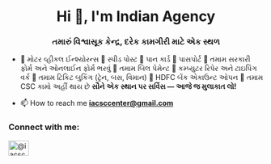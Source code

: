 <h1 align="center">Hi 👋, I'm Indian Agency</h1>
<h3 align="center">તમારું વિશ્વાસૂક કેન્દ્ર, દરેક કામગીરી માટે એક સ્થળ</h3>

- 🔹 મોટર વ્હીકલ ઈન્શ્યોરન્સ 🔹 સ્પીડ પોસ્ટ 🔹 પાન કાર્ડ 🔹 પાસપોર્ટ 🔹 તમામ સરકારી ફોર્મ અને ઓનલાઈન ફોર્મ ભરવું 🔹 તમામ બિલ પેમેન્ટ 🔹 કમ્પ્યુટર રિપેર અને ટાઇપિંગ વર્ક 🔹 તમામ ટિકિટ બુકિંગ (ટ્રેન, બસ, વિમાન) 🔹 HDFC બેંક એકાઉન્ટ ઓપન 🔹 તમામ CSC કામો અહીં થાય છે **સૌને એક સ્થાન પર સર્વિસ — આજે જ મુલાકાત લો!**

- 📫 How to reach me **iacsccenter@gmail.com**

<h3 align="left">Connect with me:</h3>
<p align="left">
<a href="https://www.youtube.com/c/@iacsc1810" target="blank"><img align="center" src="https://raw.githubusercontent.com/rahuldkjain/github-profile-readme-generator/master/src/images/icons/Social/youtube.svg" alt="@iacsc1810" height="30" width="40" /></a>
</p>
